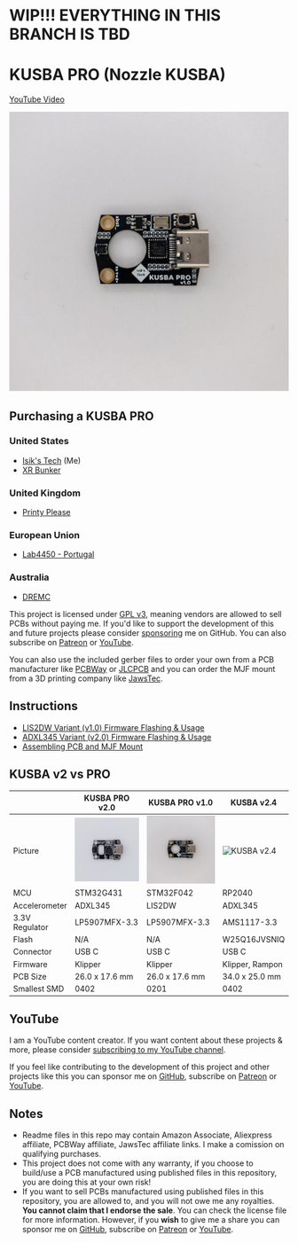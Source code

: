 # WIP!!! EVERYTHING IN THIS BRANCH IS TBD
# KUSBA PRO (Nozzle KUSBA)
[YouTube Video](https://www.youtube.com/watch?v=ecENeHfXG64)

![KUSBA PRO](./Images/PCB.jpg)

## Purchasing a KUSBA PRO
### United States
- [Isik's Tech](https://store.isiks.tech/products/kusba-pro) (Me)
- [XR Bunker](https://xrbunker.works/products/kusba-pro-nozzle-usb-accelerometer-by-xbst_isik)
### United Kingdom
- [Printy Please](https://www.printyplease.uk/KUSBAPro)
### European Union
- [Lab4450 - Portugal](https://lab4450.com/product/nozzle-kusba-pro-accelerometer/)
### Australia
- [DREMC](https://store.dremc.com.au/products/kusba-pro-usb-accelerometer-for-klipper-adxl345)

This project is licensed under [GPL v3](./LICENSE), meaning vendors are allowed to sell PCBs without paying me. If you'd like to support the development of this and future projects please consider [sponsoring](https://github.com/sponsors/xbst) me on GitHub. You can also subscribe on [Patreon](https://l.isiks.tech/patreon) or [YouTube](https://l.isiks.tech/member).

You can also use the included gerber files to order your own from a PCB manufacturer like [PCBWay](https://www.pcbway.com/setinvite.aspx?inviteid=374841) or [JLCPCB](https://jlcpcb.com/) and you can order the MJF mount from a 3D printing company like [JawsTec](https://www.jawstec.com/3d-printing-service/?aff=6).
<br>

## Instructions

- [LIS2DW Variant (v1.0) Firmware Flashing & Usage](./Docs/Firmware.md)
- [ADXL345 Variant (v2.0) Firmware Flashing & Usage](./Docs/Firmware-v2.md)
- [Assembling PCB and MJF Mount](./Docs/Mount.md)

## KUSBA v2 vs PRO

|             |KUSBA PRO v2.0|KUSBA PRO v1.0|KUSBA v2.4|
|-------------|--------------|--------------|----------|
|Picture      |![KUSBA PRO](./Images/PCBv2.jpg)|![KUSBA PRO](./Images/PCB.jpg)|![KUSBA v2.4](https://github.com/xbst/KUSBA/blob/main/Images/v2.jpg)|
|MCU          |STM32G431     |STM32F042     |RP2040    |
|Accelerometer|ADXL345       |LIS2DW        |ADXL345   |
|3.3V Regulator|LP5907MFX-3.3|LP5907MFX-3.3|AMS1117-3.3|
|Flash        |N/A           |N/A         |W25Q16JVSNIQ|
|Connector    |USB C         |USB C         |USB C     |
|Firmware     |Klipper       |Klipper  |Klipper, Rampon|
|PCB Size     |26.0 x 17.6 mm|26.0 x 17.6 mm|34.0 x 25.0 mm|
|Smallest SMD |0402          |0201          |0402      |

## YouTube

I am a YouTube content creator. If you want content about these projects & more, please consider [subscribing to my YouTube channel](https://www.youtube.com/channel/UClAWYmCkHjsbaX9Wz1df2mg).
<br>

If you feel like contributing to the development of this project and other projects like this you can sponsor me on [GitHub](https://github.com/sponsors/xbst), subscribe on [Patreon](https://l.isiks.tech/patreon) or [YouTube](https://l.isiks.tech/member).

## Notes
- Readme files in this repo may contain Amazon Associate, Aliexpress affiliate, PCBWay affiliate, JawsTec affiliate links. I make a comission on qualifying purchases.
- This project does not come with any warranty, if you choose to build/use a PCB manufactured using published files in this repository, you are doing this at your own risk!
- If you want to sell PCBs manufactured using published files in this repository, you are allowed to, and you will not owe me any royalties. **You cannot claim that I endorse the sale**. You can check the license file for more information. However, if you **wish** to give me a share you can sponsor me on [GitHub](https://github.com/sponsors/xbst), subscribe on [Patreon](https://l.isiks.tech/patreon) or [YouTube](https://l.isiks.tech/member).
